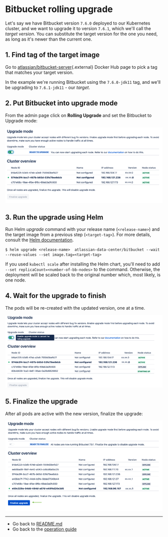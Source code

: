 # Bitbucket rolling upgrade
Let's say we have Bitbucket version `7.6.0` deployed to our Kubernetes cluster, and we want to upgrade it to version
`7.6.1`, which we'll call the *target version*. You can substitute the target version for the one you need, as long as
it's newer than the current one.

## 1. Find tag of the target image

Go to [atlassian/bitbucket-server](https://hub.docker.com/r/atlassian/bitbucket-server/tags){.external}
Docker Hub page to pick a tag that matches your target version.

In the example we're running Bitbucket using the `7.6.0-jdk11` tag, and we'll be upgrading to `7.6.1-jdk11` - our *target*.

## 2. Put Bitbucket into upgrade mode

From the admin page click on **Rolling Upgrade** and set the Bitbucket to Upgrade mode:

  ![upgrade-mode](../../assets/images/bitbucket-upgrade-1.png)

## 3. Run the upgrade using Helm

Run Helm *upgrade* command with your release name (`<release-name>`) and the target image from a previous step
(`<target-tag>`). For more details, consult the [Helm documentation](https://helm.sh/docs/).

 ```shell
 $ helm upgrade <release-name>  atlassian-data-center/bitbucket --wait --reuse-values --set image.tag=<target-tag>
 ```

If you used `kubectl scale` after installing the Helm chart, you'll need to add `--set
replicaCount=<number-of-bb-nodes>` to the command. Otherwise, the deployment will be scaled back to the original
number which, most likely, is one node.

## 4. Wait for the upgrade to finish
The pods will be re-created with the updated version, one at a time.

![upgrade-mode](../../assets/images/bitbucket-upgrade-2.png)

## 5. Finalize the upgrade
After all pods are active with the new version, finalize the upgrade:

![upgrade-mode](../../assets/images/bitbucket-upgrade-3.png)

***
* Go back to [README.md](/)
* Go back to the [operation guide](../OPERATION.md)

